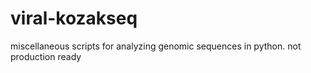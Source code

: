 # viral-kozakseq


miscellaneous scripts for analyzing genomic sequences in python. not production ready
